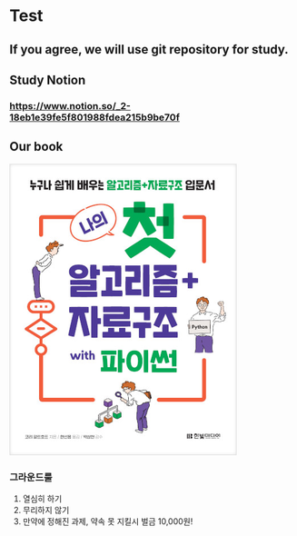 # Test 
## If you agree, we will use git repository for study.
## Study Notion  
### https://www.notion.so/_2-18eb1e39fe5f801988fdea215b9be70f
## Our book 
![book](./first_algo.jpg)  

### 그라운드룰 
1. 열심히 하기
2. 무리하지 않기
3. 만약에 정해진 과제, 약속 못 지킬시 벌금 10,000원!